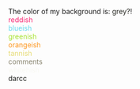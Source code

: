 The color of my background is: <span style="color: #272822">grey?</span>!  
<span style="color: #F92672">reddish</span>  
<span style="color: #66D9EF">blueish</span>  
<span style="color: #A6E22E">greenish</span>   
<span style="color: #FD971F">orangeish</span>  
<span style="color: #E6DB74">tannish</span>  
<span style="color: #88846F">comments</span>  
<span style="color: #F8F8F2">whitehish</span>  
<span style="color: #1E1F1C">darcc</span>  